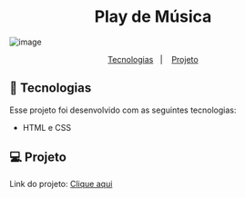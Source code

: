 <h1 align="center"> Play de Música </h1>

![image](https://github.com/user-attachments/assets/61795003-4b89-4c72-b311-673ff9d5623e)


<p align="center">
  <a href="#-tecnologias">Tecnologias</a>&nbsp;&nbsp;&nbsp;|&nbsp;&nbsp;&nbsp;
  <a href="#-projeto">Projeto</a>

<br>

## 🚀 Tecnologias

Esse projeto foi desenvolvido com as seguintes tecnologias:

- HTML e CSS

## 💻 Projeto

<p>Link do projeto: <a href="https://moisesbarsoti.github.io/MeusLinks/">Clique aqui</a><p>
